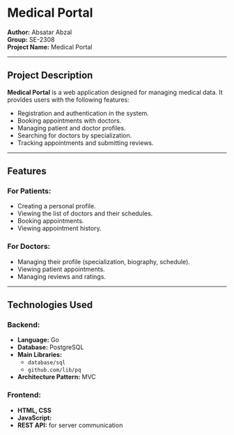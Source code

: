 # Medical Portal  

**Author:** Absatar Abzal  
**Group:** SE-2308  
**Project Name:** Medical Portal  

---

## Project Description  
**Medical Portal** is a web application designed for managing medical data. It provides users with the following features:  

- Registration and authentication in the system.  
- Booking appointments with doctors.  
- Managing patient and doctor profiles.  
- Searching for doctors by specialization.  
- Tracking appointments and submitting reviews.  

---

## Features  

### For Patients:  
- Creating a personal profile.  
- Viewing the list of doctors and their schedules.  
- Booking appointments.  
- Viewing appointment history.  

### For Doctors:  
- Managing their profile (specialization, biography, schedule).  
- Viewing patient appointments.  
- Managing reviews and ratings.  

---

## Technologies Used  

### Backend:  
- **Language:** Go  
- **Database:** PostgreSQL  
- **Main Libraries:**  
  - `database/sql`  
  - `github.com/lib/pq`  
- **Architecture Pattern:** MVC  

### Frontend:  
- **HTML, CSS**  
- **JavaScript:** 
- **REST API:** for server communication  
